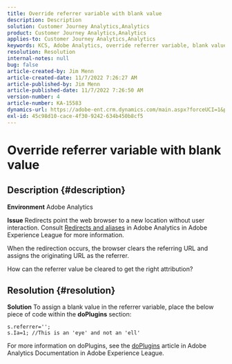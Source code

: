 ```yaml
---
title: Override referrer variable with blank value
description: Description
solution: Customer Journey Analytics,Analytics
product: Customer Journey Analytics,Analytics
applies-to: Customer Journey Analytics,Analytics
keywords: KCS, Adobe Analytics, override referrer variable, blank value
resolution: Resolution
internal-notes: null
bug: false
article-created-by: Jim Menn
article-created-date: 11/7/2022 7:26:27 AM
article-published-by: Jim Menn
article-published-date: 11/7/2022 7:26:50 AM
version-number: 4
article-number: KA-15583
dynamics-url: https://adobe-ent.crm.dynamics.com/main.aspx?forceUCI=1&pagetype=entityrecord&etn=knowledgearticle&id=8db8177d-6d5e-ed11-9561-6045bd0065f9
exl-id: 45c98d10-cace-4f30-9242-634b450b8cf5
---
```

# Override referrer variable with blank value

## Description {#description}


<b>Environment</b>
 Adobe Analytics

<b>Issue</b>
 Redirects point the web browser to a new location without user interaction. Consult [Redirects and aliases](https://docs.adobe.com/content/help/en/analytics/technotes/redirects.html) in Adobe Analytics in Adobe Experience League for more information.

 When the redirection occurs, the browser clears the referring URL and assigns the originating URL as the referrer.

How can the referrer value be cleared to get the right attribution?


## Resolution {#resolution}


<b>Solution</b>
To assign a blank value in the referrer variable, place the below piece of code within the <b>doPlugins</b> section:


```
s.referrer='';
s.Ia=1; //This is an 'eye' and not an 'ell'
```


For more information on doPlugins, see the [doPlugins](https://docs.adobe.com/content/help/en/analytics/implementation/vars/functions/doplugins.html "Click to follow link: https://docs.adobe.com/content/help/en/analytics/implementation/vars/functions/doplugins.html") article in Adobe Analytics Documentation in Adobe Experience League.
